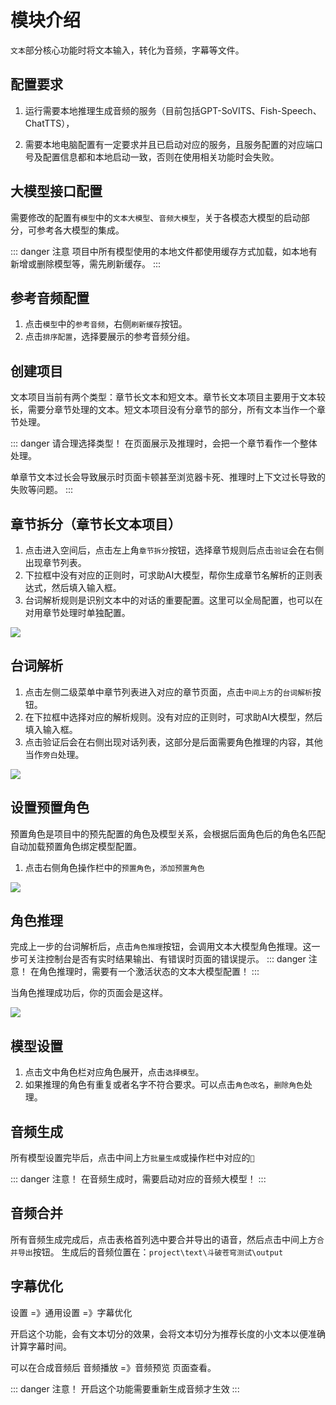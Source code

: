 # 模块介绍
`文本`部分核心功能时将文本输入，转化为音频，字幕等文件。

## 配置要求
1. 运行需要本地推理生成音频的服务（目前包括GPT-SoVITS、Fish-Speech、ChatTTS），

2. 需要本地电脑配置有一定要求并且已启动对应的服务，且服务配置的对应端口号及配置信息都和本地启动一致，否则在使用相关功能时会失败。

## 大模型接口配置
需要修改的配置有`模型`中的`文本大模型`、`音频大模型`，关于各模态大模型的启动部分，可参考各大模型的集成。

::: danger 注意
项目中所有模型使用的本地文件都使用缓存方式加载，如本地有新增或删除模型等，需先刷新缓存。
:::
## 参考音频配置
1. 点击`模型`中的`参考音频`，右侧`刷新缓存`按钮。
2. 点击`排序配置`，选择要展示的参考音频分组。


## 创建项目
文本项目当前有两个类型：章节长文本和短文本。章节长文本项目主要用于文本较长，需要分章节处理的文本。短文本项目没有分章节的部分，所有文本当作一个章节处理。

::: danger 请合理选择类型！
在页面展示及推理时，会把一个章节看作一个整体处理。

单章节文本过长会导致展示时页面卡顿甚至浏览器卡死、推理时上下文过长导致的失败等问题。
::: 

## 章节拆分（章节长文本项目）
1. 点击进入空间后，点击左上角`章节拆分`按钮，选择章节规则后点击`验证`会在右侧出现章节列表。
2. 下拉框中没有对应的正则时，可求助AI大模型，帮你生成章节名解析的正则表达式，然后填入输入框。
3. 台词解析规则是识别文本中的对话的重要配置。这里可以全局配置，也可以在对用章节处理时单独配置。

![](IMAGE_BASE_URL/files/aigc-platform-doc/8feeae95357a4cbdb88ed869013eca7d.png)

## 台词解析
1. 点击左侧二级菜单中章节列表进入对应的章节页面，点击`中间上方`的`台词解析`按钮。
2. 在下拉框中选择对应的解析规则。没有对应的正则时，可求助AI大模型，然后填入输入框。
3. 点击验证后会在右侧出现对话列表，这部分是后面需要角色推理的内容，其他当作`旁白`处理。
 
![](IMAGE_BASE_URL/files/aigc-platform-doc/566d6f943f6b43518a63a01da130fe67.png)

## 设置预置角色
预置角色是项目中的预先配置的角色及模型关系，会根据后面角色后的角色名匹配自动加载预置角色绑定模型配置。
1. 点击右侧角色操作栏中的`预置角色`，`添加预置角色`

![](IMAGE_BASE_URL/files/aigc-platform-doc/a521bdfedd954484a02105678ea99609.png)

## 角色推理
完成上一步的台词解析后，点击`角色推理`按钮，会调用文本大模型角色推理。这一步可关注控制台是否有实时结果输出、有错误时页面的错误提示。
::: danger 注意！
在角色推理时，需要有一个激活状态的文本大模型配置！
:::

当角色推理成功后，你的页面会是这样。

![](IMAGE_BASE_URL/files/aigc-platform-doc/c5f5d5bf7d344fc7810bb47e358fbb2b.png)

## 模型设置
1. 点击文中角色栏对应角色展开，点击`选择模型`。
2. 如果推理的角色有重复或者名字不符合要求。可以点击`角色改名`，`删除角色`处理。

## 音频生成
所有模型设置完毕后，点击中间上方`批量生成`或操作栏中对应的`🔄️`

::: danger 注意！
在音频生成时，需要启动对应的音频大模型！
:::

## 音频合并
所有音频生成完成后，点击表格首列选中要合并导出的语音，然后点击中间上方`合并导出`按钮。
生成后的音频位置在：`project\text\斗破苍穹测试\output`

## 字幕优化
设置 =》通用设置 =》字幕优化 

开启这个功能，会有文本切分的效果，会将文本切分为推荐长度的小文本以便准确计算字幕时间。

可以在合成音频后 音频播放 =》音频预览 页面查看。

::: danger 注意！
开启这个功能需要重新生成音频才生效
:::